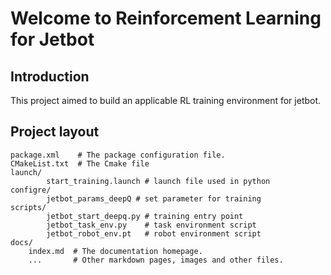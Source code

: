 # Welcome to Reinforcement Learning for Jetbot

## Introduction

This project aimed to build an applicable RL training environment for jetbot.

## Project layout

    package.xml    # The package configuration file.
    CMakeList.txt  # The Cmake file
    launch/
    		start_training.launch # launch file used in python
    configre/
    		jetbot_params_deepQ # set parameter for training
    scripts/
    		jetbot_start_deepq.py # training entry point
    		jetbot_task_env.py    # task environment script
    		jetbot_robot_env.pt   # robot environment script
    docs/
        index.md  # The documentation homepage.
        ...       # Other markdown pages, images and other files.

